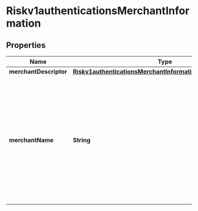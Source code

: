
# Riskv1authenticationsMerchantInformation

## Properties
Name | Type | Description | Notes
------------ | ------------- | ------------- | -------------
**merchantDescriptor** | [**Riskv1authenticationsMerchantInformationMerchantDescriptor**](Riskv1authenticationsMerchantInformationMerchantDescriptor.md) |  |  [optional]
**merchantName** | **String** | Your company’s name as you want it to appear to the customer in the issuing bank’s authentication form. This value overrides the value specified by your merchant bank.  |  [optional]



